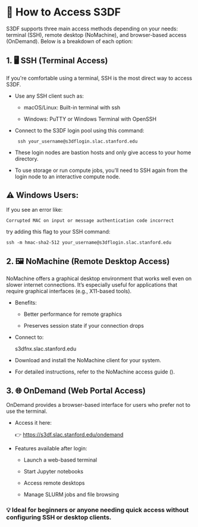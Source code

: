 
# 🔑 How to Access S3DF

S3DF supports three main access methods depending on your needs: terminal (SSH), remote desktop (NoMachine), and browser-based access (OnDemand). Below is a breakdown of each option:


## 1. 🖥️ SSH (Terminal Access)

If you're comfortable using a terminal, SSH is the most direct way to access S3DF.

- Use any SSH client such as:

  - macOS/Linux: Built-in terminal with ssh

  - Windows: PuTTY or Windows Terminal with OpenSSH

- Connect to the S3DF login pool using this command:

       ssh your_username@s3dflogin.slac.stanford.edu

- These login nodes are bastion hosts and only give access to your home directory.

- To use storage or run compute jobs, you’ll need to SSH again from the login node to an interactive compute node.

## ⚠️ Windows Users:
If you see an error like:

    Corrupted MAC on input or message authentication code incorrect
    
try adding this flag to your SSH command:

    ssh -m hmac-sha2-512 your_username@s3dflogin.slac.stanford.edu

## 2. 🖼️ NoMachine (Remote Desktop Access)

NoMachine offers a graphical desktop environment that works well even on slower internet connections. It’s especially useful for applications that require graphical interfaces (e.g., X11-based tools).

  - Benefits:

     - Better performance for remote graphics

     - Preserves session state if your connection drops
   
  - Connect to:

       s3dfnx.slac.stanford.edu

 - Download and install the NoMachine client for your system.

 - For detailed instructions, refer to the NoMachine access guide ().

## 3. 🌐 OnDemand (Web Portal Access)

OnDemand provides a browser-based interface for users who prefer not to use the terminal.

- Access it here:

    👉 https://s3df.slac.stanford.edu/ondemand

- Features available after login:

   - Launch a web-based terminal

   - Start Jupyter notebooks

   - Access remote desktops

   - Manage SLURM jobs and file browsing

### 💡 Ideal for beginners or anyone needing quick access without configuring SSH or desktop clients.
